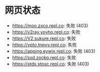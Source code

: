 # 网页状态
- https://moo.zxco.repl.co: 失败 (403)
- https://v2ray.yoyho.repl.co: 失败
- https://V2.sukure.repl.co: 失败
- https://ypto.tnpyv.repl.co: 失败
- https://apping.eywjx.repl.co: 失败 (403)
- https://ssd.zockq.repl.co: 失败
- https://stds.stpsc.repl.co: 失败 (403)
